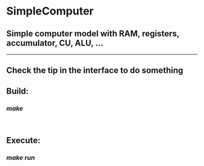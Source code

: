 # SimpleComputer

## Simple computer model with RAM, registers, accumulator, CU, ALU, ... 

<hr>

## Check the tip in the interface to do something

## **Build**:
### *make*
<br>

## **Execute**:
### *make run*
<br>

